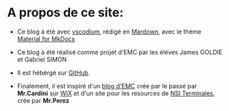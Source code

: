 # A propos de ce site:

- Ce blog à été avec [vscodium](https://vscodium.com), rédigé en [Mardown](https://www.markdownguide.org), avec le thème [Material for MkDocs](https://squidfunk.github.io/mkdocs-material/)

- Ce blog à été réalisé comme projet d'EMC par les éléves James GOLDIE et Gabriel SIMON

- Il est hébérgé sur [GitHub](https://github.com).

- Finalement, il est inspiré d'un [blog d'EMC](https://renaudcardini.wixsite.com/democratie) crée par le passé par **Mr.Cardini** sur [WIX](https://www.wix.com) et d'un site pour les resources de [NSI Terminales](https://eipaca.github.io/NSI-T/), crée par **Mr.Perez**

 